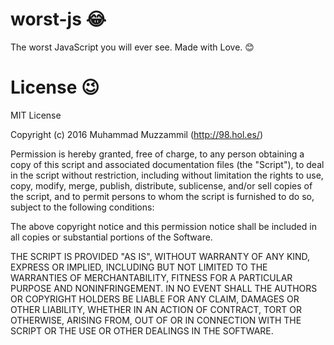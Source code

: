 # worst-js 😂
The worst JavaScript you will ever see. Made with Love. 😊

# License 😉 
MIT License

Copyright (c) 2016 Muhammad Muzzammil (http://98.hol.es/)

Permission is hereby granted, free of charge, to any person obtaining a copy
of this script and associated documentation files (the "Script"), to deal
in the script without restriction, including without limitation the rights
to use, copy, modify, merge, publish, distribute, sublicense, and/or sell
copies of the script, and to permit persons to whom the script is
furnished to do so, subject to the following conditions:

The above copyright notice and this permission notice shall be included in all
copies or substantial portions of the Software.

THE SCRIPT IS PROVIDED "AS IS", WITHOUT WARRANTY OF ANY KIND, EXPRESS OR
IMPLIED, INCLUDING BUT NOT LIMITED TO THE WARRANTIES OF MERCHANTABILITY,
FITNESS FOR A PARTICULAR PURPOSE AND NONINFRINGEMENT. IN NO EVENT SHALL THE
AUTHORS OR COPYRIGHT HOLDERS BE LIABLE FOR ANY CLAIM, DAMAGES OR OTHER
LIABILITY, WHETHER IN AN ACTION OF CONTRACT, TORT OR OTHERWISE, ARISING FROM,
OUT OF OR IN CONNECTION WITH THE SCRIPT OR THE USE OR OTHER DEALINGS IN THE
SOFTWARE.
